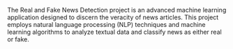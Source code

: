 The Real and Fake News Detection project is an advanced machine learning application designed to discern the veracity of news articles. This project employs natural language processing (NLP) techniques and machine learning algorithms to analyze textual data and classify news as either real or fake.
